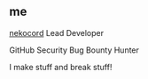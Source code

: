 ## me

[nekocord](https://github.com/nekocord-mod) Lead Developer

GitHub Security Bug Bounty Hunter

I make stuff and break stuff!

